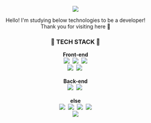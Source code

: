 <p align="center">
  <a href="https://hits.seeyoufarm.com"><img src="https://hits.seeyoufarm.com/api/count/incr/badge.svg?url=https%3A%2F%2Fgithub.com%2Fmaltepoo%2Fhit-counter&count_bg=%23000000&title_bg=%23000000&icon=github.svg&icon_color=%23E7E7E7&title=hits&edge_flat=false"/></a><br>
    <p align="center">
	    Hello! I'm studying below technologies to be a developer!<br/>
        Thank you for visiting here 👀
	</p>
</p>

<h3 align="center"> 🚀 <b>TECH STACK</b> 🚀 </h3>
<p align="center"> 
  <b>Front-end</b><br>
  <img src="https://img.shields.io/badge/-HTML5-E34F26?style=flat-square&logo=html5&logoColor=white"/></a>&nbsp 
  <img src="https://img.shields.io/badge/css-1572B6?style=flat-square&logo=css3&logoColor=white"/></a>&nbsp 
  <img src="https://img.shields.io/badge/JavaScript-ffb13b?style=flat-square&logo=JavaScript&logoColor=white"/></a><br>
  <img src="https://img.shields.io/badge/Bootstrap-7952B3?style=flat-square&logo=Bootstrap&logoColor=white"/></a>&nbsp
  <img src="https://img.shields.io/badge/-Vue.js-4FC08D?style=flat-square&logo=Vue.js&logoColor=white"/></a>&nbsp
  <br><br>
  <b>Back-end</b><br>
  <img src="https://img.shields.io/badge/Python-3766AB?style=flat-square&logo=Python&logoColor=white"/></a>&nbsp 
  <img src="https://img.shields.io/badge/Django-092E20?style=flat-square&logo=Django&logoColor=white"/></a>&nbsp 
  <br><br>
  <b>else</b><br>
  <img src="https://img.shields.io/badge/Git-f05032?style=flat-square&logo=Git&logoColor=white"/></a>&nbsp 
  <img src="https://img.shields.io/badge/GitHub-181717?style=flat-square&logo=GitHub&logoColor=white"/></a>&nbsp 
  <img src="https://img.shields.io/badge/Figma-0ACF83?style=flat-square&logo=Figma&logoColor=white"/></a>&nbsp
  <a href="https://jpdebutdev.tistory.com/"><img src="https://img.shields.io/badge/Blog-blue?style=flat-square&logo=Blogger&logoColor=white&link=https://jpdebutdev.tistory.com/"/></a><br>
  <a href="mailto:jaengpin@gmail.com"><img src="https://img.shields.io/badge/jaengpin@gmail.com-FF336D?style=flat-square&logo=Gmail&logoColor=white&link=jaengpin@gmail.com"/></a>

<!-- <div align=center>
     <a href="https://jpdebutdev.tistory.com/"><img src="https://github.com/maltepoo/maltepoo/blob/main/chat.svg" /></a> -->

